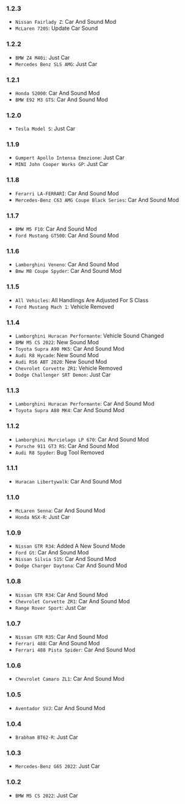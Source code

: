### 1.2.3
- `Nissan Fairlady Z`: Car And Sound Mod
- `McLaren 720S`: Update Car Sound

### 1.2.2
- `BMW Z4 M40i`: Just Car
- `Mercedes Benz SLS AMG`: Just Car

### 1.2.1
- `Honda S2000`: Car And Sound Mod
- `BMW E92 M3 GTS`: Car And Sound Mod

### 1.2.0
- `Tesla Model S`: Just Car

### 1.1.9
- `Gumpert Apollo Intensa Emozione`: Just Car
- `MINI John Cooper Works GP`: Just Car

### 1.1.8
- `Ferarri LA-FERRARİ`: Car And Sound Mod
- `Mercedes-Benz C63 AMG Coupe Black Series`: Car And Sound Mod

### 1.1.7
- `BMW M5 F10`: Car And Sound Mod
- `Ford Mustang GT500`: Car And Sound Mod

### 1.1.6
- `Lamborghini Veneno`: Car And Sound Mod
- `Bmw M8 Coupe Spyder`: Car And Sound Mod

### 1.1.5
- `All Vehicles`: All Handlings Are Adjusted For S Class
- `Ford Mustang Mach 1`: Vehicle Removed

### 1.1.4
- `Lamborghini Huracan Performante`: Vehicle Sound Changed
- `BMW M5 CS 2022`: New Sound Mod
- `Toyota Supra A90 MK5`: Car And Sound Mod
- `Audi R8 Hycade`: New Sound Mod
- `Audi RS6 ABT 2020`: New Sound Mod
- `Chevrolet Corvette ZR1`: Vehicle Removed
- `Dodge Challenger SRT Demon`: Just Car

### 1.1.3
- `Lamborghini Huracan Performante`: Car And Sound Mod
- `Toyota Supra A80 MK4`: Car And Sound Mod

### 1.1.2
- `Lamborghini Murcielago LP 670`: Car And Sound Mod
- `Porsche 911 GT3 RS`: Car And Sound Mod
- `Audi R8 Spyder`: Bug Tool Removed 

### 1.1.1
- `Huracan Libertywalk`: Car And Sound Mod

### 1.1.0
- `McLaren Senna`: Car And Sound Mod
- `Honda NSX-R`: Just Car

### 1.0.9
- `Nissan GTR R34`: Added A New Sound Mode
- `Ford Gt`: Car And Sound Mod
- `Nissan Silvia S15`: Car And Sound Mod
- `Dodge Charger Daytona`: Car And Sound Mod

### 1.0.8
- `Nissan GTR R34`: Car And Sound Mod
- `Chevrolet Corvette ZR1`: Car And Sound Mod
- `Range Rover Sport`: Just Car

### 1.0.7
- `Nissan GTR R35`: Car And Sound Mod
- `Ferrari 488`: Car And Sound Mod
- `Ferrari 488 Pista Spider`: Car And Sound Mod

### 1.0.6
- `Chevrolet Camaro ZL1`: Car And Sound Mod

### 1.0.5
- `Aventador SVJ`: Car And Sound Mod

### 1.0.4
- `Brabham BT62-R`: Just Car

### 1.0.3
- `Mercedes-Benz G65 2022`: Just Car

### 1.0.2
- `BMW M5 CS 2022`: Just Car
